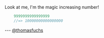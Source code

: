 Look at me, I'm the magic increasing number!

``` javascript
    9999999999999999
    //=> 10000000000000000
```


--- [@thomasfuchs](http://twitter.com/thomasfuchs)
